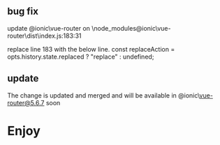 ## bug fix
update @ionic\vue-router on \node_modules\@ionic\vue-router\dist\index.js:183:31

replace line 183 with the below line.
const replaceAction = opts.history.state.replaced ? "replace" : undefined;

## update
The change is updated and merged and will be available in @ionic\vue-router@5.6.7 soon

# Enjoy 
